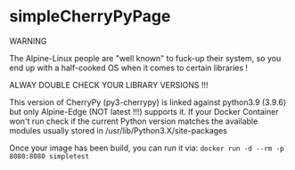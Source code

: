 # simpleCherryPyPage
WARNING

The Alpine-Linux people are "well known" to fuck-up their system, so you end up with a half-cooked OS when it comes to certain libraries !

ALWAY DOUBLE CHECK YOUR LIBRARY VERSIONS !!!

This version of CherryPy (py3-cherrypy) is linked against python3.9 (3.9.6) but only Alpine-Edge (NOT latest !!!) supports it.
If your Docker Container won't run check if the current Python version matches the available modules usually stored in /usr/lib/Python3.X/site-packages 

Once your image has been build, you can run it via:
```docker run -d --rm -p 8080:8080 simpletest ```
